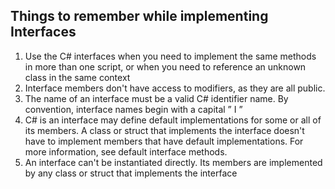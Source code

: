## Things to remember while implementing Interfaces

1. Use the C# interfaces when you need to implement the same methods in more than one script, or when you need to reference an unknown class in the same context
2. Interface members don't have access to modifiers, as they are all public.
3. The name of an interface must be a valid C# identifier name. By convention, interface names begin with a capital ” I ”
4. C# is an interface may define default implementations for some or all of its members. A class or struct that implements the interface doesn't have to implement members that have default implementations. For more information, see default interface methods.
5. An interface can't be instantiated directly. Its members are implemented by any class or struct that implements the interface

